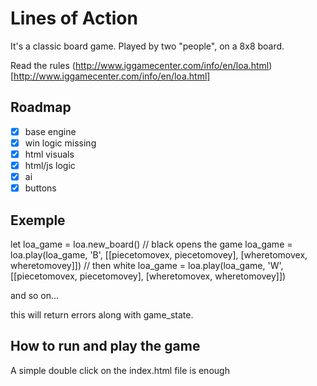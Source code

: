 # Lines of Action

It's a classic board game. Played by two "people", on a 8x8 board.

Read the rules (http://www.iggamecenter.com/info/en/loa.html)[http://www.iggamecenter.com/info/en/loa.html]

## Roadmap 
- [X] base engine
- [X] win logic missing
- [X] html visuals
- [X] html/js logic
- [X] ai
- [X] buttons

## Exemple
let loa_game = loa.new_board()
// black opens the game
loa_game = loa.play(loa_game, 'B', [[piecetomovex, piecetomovey], [wheretomovex, wheretomovey]])
// then white
loa_game = loa.play(loa_game, 'W', [[piecetomovex, piecetomovey], [wheretomovex, wheretomovey]])

and so on...

this will return errors along with game_state.

## How to run and play the game

A simple double click on the index.html file is enough